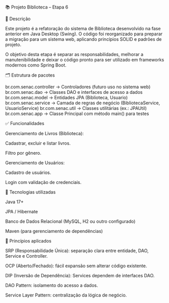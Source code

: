 📚 Projeto Biblioteca – Etapa 6

📌 Descrição

Este projeto é a refatoração do sistema de Biblioteca desenvolvido na fase anterior em Java Desktop (Swing).
O código foi reorganizado para preparar a migração para um sistema web, aplicando princípios SOLID e padrões de projeto.

O objetivo desta etapa é separar as responsabilidades, melhorar a manutenibilidade e deixar o código pronto para ser utilizado em frameworks modernos como Spring Boot.

🗂 Estrutura de pacotes

br.com.senac.controller   → Controladores (futuro uso no sistema web)
br.com.senac.dao          → Classes DAO e interfaces de acesso a dados
br.com.senac.model        → Entidades JPA (Biblioteca, Usuario)
br.com.senac.service      → Camada de regras de negócio (BibliotecaService, UsuarioService)
br.com.senac.util         → Classes utilitárias (ex.: JPAUtil)
br.com.senac.app          → Classe Principal com método main() para testes

✅ Funcionalidades

Gerenciamento de Livros (Biblioteca):

Cadastrar, excluir e listar livros.

Filtro por gênero.

Gerenciamento de Usuários:

Cadastro de usuários.

Login com validação de credenciais.

🔧 Tecnologias utilizadas

Java 17+

JPA / Hibernate

Banco de Dados Relacional (MySQL, H2 ou outro configurado)

Maven (para gerenciamento de dependências)

📐 Princípios aplicados

SRP (Responsabilidade Única): separação clara entre entidade, DAO, Service e Controller.

OCP (Aberto/Fechado): fácil expansão sem alterar código existente.

DIP (Inversão de Dependência): Services dependem de interfaces DAO.

DAO Pattern: isolamento do acesso a dados.

Service Layer Pattern: centralização da lógica de negócio.
